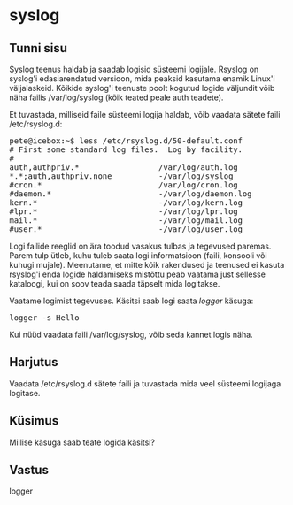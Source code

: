﻿# syslog

## Tunni sisu

Syslog teenus haldab ja saadab logisid süsteemi logijale. Rsyslog on syslog'i edasiarendatud versioon, mida peaksid kasutama enamik Linux'i väljalaskeid. Kõikide syslog'i teenuste poolt kogutud logide väljundit võib näha failis /var/log/syslog (kõik teated peale auth teadete).

Et tuvastada, milliseid faile süsteemi logija haldab, võib vaadata sätete faili /etc/rsyslog.d:

<pre>
pete@icebox:~$ less /etc/rsyslog.d/50-default.conf 
# First some standard log files.  Log by facility.
#
auth,authpriv.*                 /var/log/auth.log
*.*;auth,authpriv.none          -/var/log/syslog
#cron.*                         /var/log/cron.log
#daemon.*                       -/var/log/daemon.log
kern.*                          -/var/log/kern.log
#lpr.*                          -/var/log/lpr.log
mail.*                          -/var/log/mail.log
#user.*                         -/var/log/user.log
</pre>

Logi failide reeglid on ära toodud vasakus tulbas ja tegevused paremas. Parem tulp ütleb, kuhu tuleb saata logi informatsioon (faili, konsooli või kuhugi mujale). Meenutame, et mitte kõik rakendused ja teenused ei kasuta rsyslog'i enda logide haldamiseks mistõttu peab vaatama just sellesse kataloogi, kui on soov teada saada täpselt mida logitakse.

Vaatame logimist tegevuses. Käsitsi saab logi saata *logger* käsuga:

<pre>
logger -s Hello
</pre>

Kui nüüd vaadata faili /var/log/syslog, võib seda kannet logis näha.

## Harjutus

Vaadata /etc/rsyslog.d sätete faili ja tuvastada mida veel süsteemi logijaga logitase.

## Küsimus

Millise käsuga saab teate logida käsitsi?

## Vastus

logger
